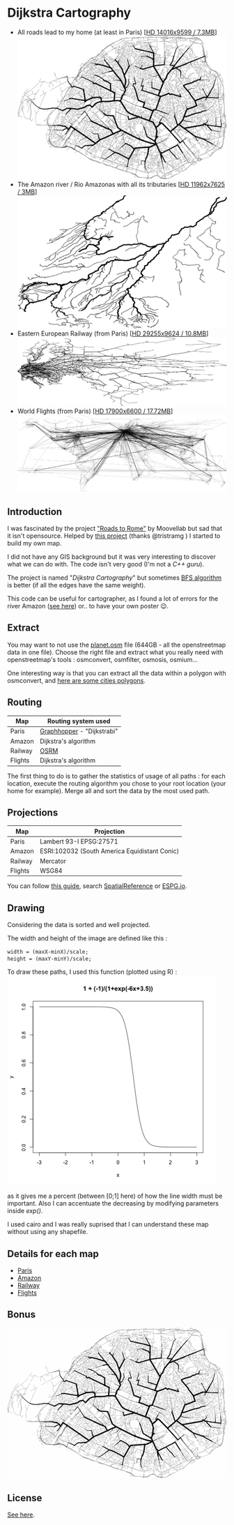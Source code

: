 # Dijkstra Cartography


- All roads lead to my home (at least in Paris) [[HD 14016x9599 / 7.3MB](./results/HD/paris.png)]
 ![./results/SD/paris.png](./results/SD/paris.png)
- The Amazon river / Rio Amazonas with all its tributaries [[HD 11962x7625 / 3MB](./results/HD/amazon.png)]
![./results/SD/amazon.png](./results/SD/amazon.png)
- Eastern European Railway (from Paris) [[HD 29255x9624 / 10.8MB](./results/HD/railway.png)]
![./results/SD/railway.png](./results/SD/railway.png)
- World Flights (from Paris) [[HD 17900x6600 / 17.72MB](./results/HD/flights.png)]
![./results/SD/flights.png](./results/SD/flights.png)

## Introduction

I was fascinated by the project ["Roads to Rome"](http://roadstorome.moovellab.com/) by Moovellab but sad that it isn't opensource. Helped by [this project](https://github.com/Tristramg/roads-from-nd) (thanks @tristramg ) I started to build my own map.

I did not have any GIS background but it was very interesting to discover what we can do with. The code isn't very good (I'm not a *C++ guru*).

The project is named "*Dijkstra Cartography*" but sometimes [BFS algorithm](https://en.wikipedia.org/wiki/Breadth-first_search) is better (if all the edges have the same weight).

This code can be useful for cartographer, as I found a lot of errors for the river Amazon ([see here](./results/errors.png)) or.. to have your own poster 😉.

## Extract

You may want to not use the [planet.osm](http://wiki.openstreetmap.org/wiki/Planet.osm) file (644GB - all the openstreetmap data in one file).
Choose the right file and extract what you really need with openstreetmap's tools : osmconvert, osmfilter, osmosis, osmium...

One interesting way is that you can extract all the data within a polygon with osmconvert, and [here are some cities polygons](https://github.com/JamesChevalier/cities).

## Routing

| Map        | Routing system used                                      |
| -----------|----------------------------------------------------------|
| Paris      | [Graphhopper](https://github.com/graphhopper/graphhopper) - "Dijkstrabi" |
| Amazon     | Dijkstra's algorithm                                     |
| Railway    | [OSRM](https://github.com/Project-OSRM/osrm-backend)     |
| Flights    | Dijkstra's algorithm  

The first thing to do is to gather the statistics of usage of all paths :
for each location, execute the routing algorithm you chose to your root location (your home for example).
Merge all and sort the data by the most used path.



## Projections

| Map        | Projection                                    |
| -----------|-----------------------------------------------|
| Paris      | Lambert 93-I EPSG:27571                       |
| Amazon     | ESRI:102032 (South America Equidistant Conic) |
| Railway    | Mercator                                      |
| Flights    | WSG84                                         |

You can follow [this guide](http://www.georeference.org/doc/guide_to_selecting_map_projections.htm), search [SpatialReference](http://spatialreference.org/ref/) or [ESPG.io](http://epsg.io/).


## Drawing
Considering the data is sorted and well projected.

The width and height of the image are defined like this :

```
width = (maxX-minX)/scale;
height = (maxY-minY)/scale;
```

To draw these paths, I used this function (plotted using R) :
![./results/function.jpg](./results/function.jpg)

as it gives me a percent (between [0;1] here) of how the line width must be  important. Also I can accentuate the decreasing by modifying parameters inside *exp()*.

I used cairo and I was really suprised that I can understand these map without using any shapefile.



## Details for each map

- [Paris](./paris/readme.md)
- [Amazon](./amazon/readme.md)
- [Railway](./railway/readme.md)
- [Flights](./flights/readme.md)

## Bonus

![./results/paris.gif](./results/paris.gif)

## License

[See here](./license.md).
